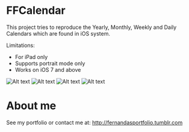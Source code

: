 FFCalendar
==========

This project tries to reproduce the Yearly, Monthly, Weekly and Daily Calendars which are found in iOS system.

Limitations: 
- For iPad only
- Supports portrait mode only
- Works on iOS 7 and above

![Alt text](https://raw.githubusercontent.com/fggeraissate/FFCalendar/master/FFCalendar/FFCalendars/Util/Images/YearlyCalendar.png "Yearly Calendar for iOS")
![Alt text](https://raw.githubusercontent.com/fggeraissate/FFCalendar/master/FFCalendar/FFCalendars/Util/Images/MonthlyCalendar.png "Monthly Calendar for iOS")
![Alt text](https://raw.githubusercontent.com/fggeraissate/FFCalendar/master/FFCalendar/FFCalendars/Util/Images/WeeklyCalendar.png "Weekly Calendar for iOS")
![Alt text](https://raw.githubusercontent.com/fggeraissate/FFCalendar/master/FFCalendar/FFCalendars/Util/Images/DailyCalendar.png "Daily Calendar for iOS")

About me
==========

See my portfolio or contact me at: http://fernandasportfolio.tumblr.com
